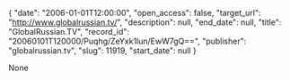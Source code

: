 {
  "date": "2006-01-01T12:00:00", 
  "open_access": false, 
  "target_url": "http://www.globalrussian.tv/", 
  "description": null, 
  "end_date": null, 
  "title": "GlobalRussian.TV", 
  "record_id": "20060101T120000/Puqhg/ZeYxk1lun/EwW7gQ==", 
  "publisher": "globalrussian.tv", 
  "slug": 11919, 
  "start_date": null
}

None